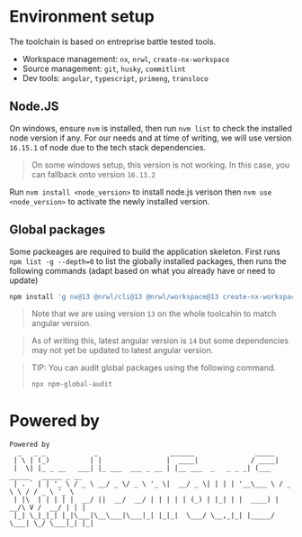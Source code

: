 # **Environment setup**

The toolchain is based on entreprise battle tested tools.

- Workspace management: `nx`, `nrwl`, `create-nx-workspace`
- Source management: `git`, `husky`, `commitlint`
- Dev tools: `angular`, `typescript`, `primeng`, `transloco`

## **Node.JS**

On windows, ensure `nvm` is installed, then run `nvm list` to check the installed node version if any. For our needs and at time of writing, we will use version `16.15.1` of node due to the tech stack dependencies.

> On some windows setup, this version is not working. In this case, you can fallback onto version `16.13.2`

Run `nvm install <node_version>` to install node.js verison then `nvm use <node_version>` to activate the newly installed version.

## **Global packages**

Some packeages are required to build the application skeleton. First runs `npm list -g --depth=0` to list the globally installed packages, then runs the following commands (adapt based on what you already have or need to update)

```bash
npm install 'g nx@13 @nrwl/cli@13 @nrwl/workspace@13 create-nx-workspace@13 @ngrx/schematics@13 @angular/cli@13 @nrwl/schematics rimraf
```

> Note that we are using version `13` on the whole toolcahin to match angular version.

> As of writing this, latest angular version is `14` but some dependencies may not yet be updated to latest angular version.

> TIP: You can audit global packages using the following command.
> ```bash 
> npx npm-global-audit
> ```

# Powered by

``` 
Powered by
  _   _ _            _                  ______               _____                      
 | \ | (_)          | |                |  ____|             / ____|                     
 |  \| |_ _ __   ___| |_ ___  ___ _ __ | |__ ___  _   _ _ _| (___   _____   _____ _ __  
 | . ` | | '_ \ / _ \ __/ _ \/ _ \ '_ \|  __/ _ \| | | | '__\___ \ / _ \ \ / / _ \ '_ \ 
 | |\  | | | | |  __/ ||  __/  __/ | | | | | (_) | |_| | |  ____) |  __/\ V /  __/ | | |
 |_| \_|_|_| |_|\___|\__\___|\___|_| |_|_|  \___/ \__,_|_| |_____/ \___| \_/ \___|_| |_|
```
